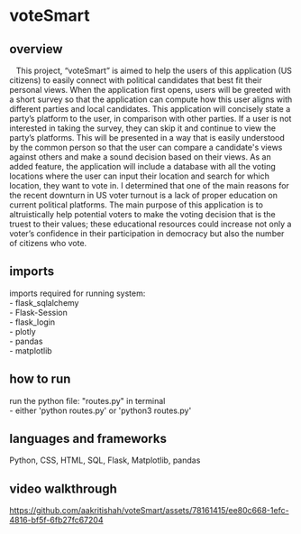 # voteSmart
## overview
<p>&nbsp;&nbsp;&nbsp;This project, “voteSmart” is aimed to help the users of this application (US citizens) to easily connect with political candidates that best fit their personal views. When the application first opens, users will be greeted with a short survey so that the application can compute how this user aligns with different parties and local candidates. This application will concisely state a party’s platform to the user, in comparison with other parties. If a user is not interested in taking the survey, they can skip it and continue to view the party’s platforms. This will be presented in a way that is easily understood by the common person so that the user can compare a candidate's views against others and make a sound decision based on their views. As an added feature, the application will include a database with all the voting locations where the user can input their location and search for which location, they want to vote in. I determined that one of the main reasons for the recent downturn in US voter turnout is a lack of proper education on current political platforms. The main purpose of this application is to altruistically help potential voters to make the voting decision that is the truest to their values; these educational resources could increase not only a voter’s confidence in their participation in democracy but also the number of citizens who vote.

## imports
imports required for running system:<br>
    - flask_sqlalchemy<br>
    - Flask-Session<br>
    - flask_login<br>
    - plotly<br>
    - pandas<br>
    - matplotlib

## how to run
run the python file: "routes.py" in terminal<br>
	- either 'python routes.py' or 'python3 routes.py'

## languages and frameworks
Python, CSS, HTML, SQL, Flask, Matplotlib, pandas

## video walkthrough
https://github.com/aakritishah/voteSmart/assets/78161415/ee80c668-1efc-4816-bf5f-6fb27fc67204
